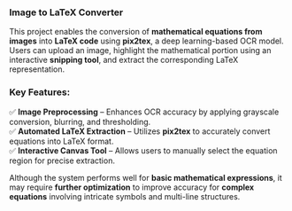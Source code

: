 ### **Image to LaTeX Converter**  

This project enables the conversion of **mathematical equations from images** into **LaTeX code** using **pix2tex**, a deep learning-based OCR model. Users can upload an image, highlight the mathematical portion using an interactive **snipping tool**, and extract the corresponding LaTeX representation.  

### **Key Features:**  
✅ **Image Preprocessing** – Enhances OCR accuracy by applying grayscale conversion, blurring, and thresholding.  
✅ **Automated LaTeX Extraction** – Utilizes **pix2tex** to accurately convert equations into LaTeX format.  
✅ **Interactive Canvas Tool** – Allows users to manually select the equation region for precise extraction.  

Although the system performs well for **basic mathematical expressions**, it may require **further optimization** to improve accuracy for **complex equations** involving intricate symbols and multi-line structures. 
